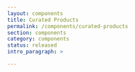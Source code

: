 ```yaml
---
layout: components
title: Curated Products
permalink: /components/curated-products
section: components
category: components
status: released
intro_paragraph: >

---
```

